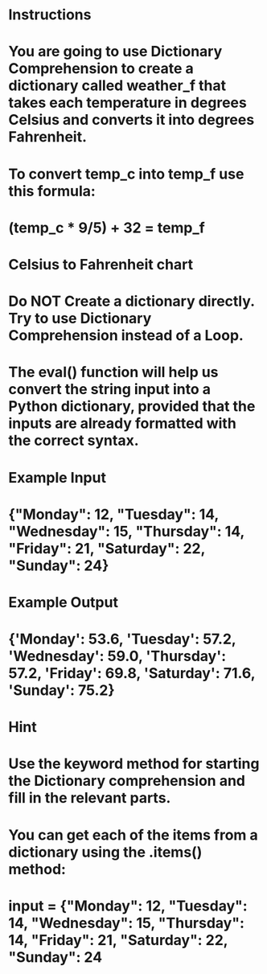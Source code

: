 # Instructions
# You are going to use Dictionary Comprehension to create a dictionary called weather_f that takes each temperature in degrees Celsius and converts it into degrees Fahrenheit.

# To convert temp_c into temp_f use this formula:

# (temp_c * 9/5) + 32 = temp_f
# Celsius to Fahrenheit chart

# Do NOT Create a dictionary directly. Try to use Dictionary Comprehension instead of a Loop.

# The eval() function will help us convert the string input into a Python dictionary, provided that the inputs are already formatted with the correct syntax.

# Example Input
# {"Monday": 12, "Tuesday": 14, "Wednesday": 15, "Thursday": 14, "Friday": 21, "Saturday": 22, "Sunday": 24}
# Example Output
# {'Monday': 53.6, 'Tuesday': 57.2, 'Wednesday': 59.0, 'Thursday': 57.2, 'Friday': 69.8, 'Saturday': 71.6, 'Sunday': 75.2}
# Hint
# Use the keyword method for starting the Dictionary comprehension and fill in the relevant parts.

# You can get each of the items from a dictionary using the .items() method:
# input = {"Monday": 12, "Tuesday": 14, "Wednesday": 15, "Thursday": 14, "Friday": 21, "Saturday": 22, "Sunday": 24

